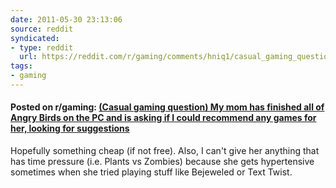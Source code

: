 ```yaml
---
date: 2011-05-30 23:13:06
source: reddit
syndicated:
- type: reddit
  url: https://reddit.com/r/gaming/comments/hniq1/casual_gaming_question_my_mom_has_finished_all_of/
tags:
- gaming
---
```


#### Posted on r/gaming: [(Casual gaming question) My mom has finished all of Angry Birds on the PC and is asking if I could recommend any games for her, looking for suggestions](https://reddit.com/r/gaming/comments/hniq1/casual_gaming_question_my_mom_has_finished_all_of/)

Hopefully something cheap (if not free). Also, I can't give her anything that has time pressure (i.e. Plants vs Zombies) because she gets hypertensive sometimes when she tried playing stuff like Bejeweled or Text Twist.